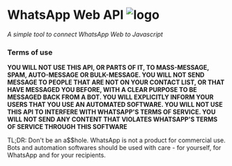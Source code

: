 # WhatsApp Web API ![logo](https://rawgit.com/yotam180/WhatsappAPI/master/ext/logo/48.png)
_A simple tool to connect WhatsApp Web to Javascript_

### Terms of use

**YOU WILL NOT USE THIS API, OR PARTS OF IT, TO MASS-MESSAGE, SPAM, AUTO-MESSAGE OR BULK-MESSAGE. YOU WILL NOT SEND MESSAGE TO PEOPLE THAT ARE NOT ON YOUR CONTACT LIST, OR  THAT HAVE MESSAGED YOU BEFORE, WITH A CLEAR PURPOSE TO BE MESSAGED BACK FROM A BOT. YOU WILL EXPLICITLY INFORM YOUR USERS THAT YOU USE AN AUTOMATED SOFTWARE. YOU WILL NOT USE THIS API TO INTERFERE WITH WHATSAPP'S TERMS OF SERVICE. YOU WILL NOT SEND ANY CONTENT THAT VIOLATES WHATSAPP'S TERMS OF SERVICE THROUGH THIS SOFTWARE**

TL;DR: Don't be an a$$hole. WhatsApp is not a product for commercial use. Bots and automation softwares should be used with care - for yourself, for WhatsApp and for your recipients. 
